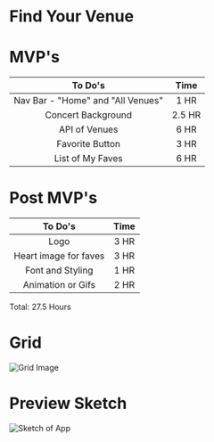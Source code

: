 # Find Your Venue

# MVP's

|              To Do's              |  Time  |
| :-------------------------------: | :----: |
| Nav Bar - "Home" and "All Venues" |  1 HR  |
|        Concert Background         | 2.5 HR |
|           API of Venues           |  6 HR  |
|          Favorite Button          |  3 HR  |
|         List of My Faves          |  6 HR  |

# Post MVP's

|        To Do's        | Time  |
| :-------------------: | :---: |
|         Logo          | 3 HR  |
| Heart image for faves | 3 HR  |
|   Font and Styling    | 1 HR  |
|   Animation or Gifs   | 2 HR  |

Total: 27.5 Hours

# Grid

![Grid Image][grid]

# Preview Sketch

![Sketch of App][app]




[grid]: https://ibb.co/NFnj51K
[app]: https://ibb.co/VSGg7X4